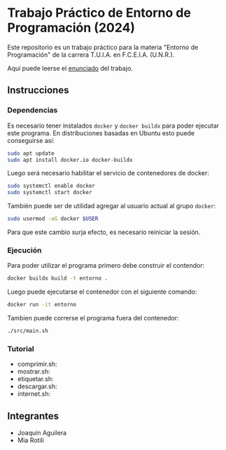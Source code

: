 # Trabajo Práctico de Entorno de Programación (2024)

Este repositorio es un trabajo práctico para la materia "Entorno de
Programación" de la carrera T.U.I.A. en F.C.E.I.A. (U.N.R.).

Aquí puede leerse el [enunciado](docs/enunciado.md) del trabajo.

## Instrucciones


### Dependencias

Es necesario tener instalados `docker` y `docker buildx` para poder ejecutar
este programa. En distribuciones basadas en Ubuntu esto puede conseguirse así:
```bash
sudo apt update
sudo apt install docker.io docker-buildx
```

Luego será necesario habilitar el servicio de contenedores de docker:
```bash
sudo systemctl enable docker
sudo systemctl start docker
```

También puede ser de utilidad agregar al usuario actual al grupo `docker`:
```bash
sudo usermod -aG docker $USER
```
Para que este cambio surja efecto, es necesario reiniciar la sesión.

### Ejecución

Para poder utilizar el programa primero debe construir el contendor:
```bash
docker buildx build -t entorno .
```

Luego puede ejecutarse el contenedor con el siguiente comando:
```bash
docker run -it entorno
```

Tambien puede correrse el programa fuera del contenedor:
```bash
./src/main.sh
```
### Tutorial
- comprimir.sh:
- mostrar.sh:
- etiquetar.sh:
- descargar.sh:
- internet.sh:
## Integrantes

* Joaquín Aguilera
* Mia Rotili
